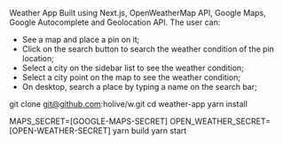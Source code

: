 Weather App
Built using Next.js, OpenWeatherMap API, Google Maps, Google Autocomplete and Geolocation API.
The user can:
* See a map and place a pin on it;
* Click on the search button to search the weather condition of the pin location;
* Select a city on the sidebar list to see the weather condition;
* Select a city point on the map to see the weather condition;
* On desktop, search a place by typing a name on the search bar;

git clone git@github.com:holive/w.git
cd weather-app
yarn install

MAPS_SECRET=[GOOGLE-MAPS-SECRET] OPEN_WEATHER_SECRET=[OPEN-WEATHER-SECRET] yarn build
yarn start